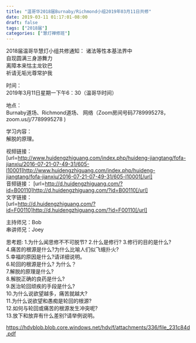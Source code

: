 ```yaml
---
title: "温哥华2018届Burnaby/Richmond小组2019年03月11日共修"
date: 2019-03-11 01:17:01-08:00
draft: false
tags: ["2018届"]
categories: ["慧灯禅修班"]
---
```

2018届温哥华慧灯小组共修通知：
诸法等性本基法界中                
自现圆满三身游舞力                  
离障本来怙主龙钦巴                    
祈请无垢光尊常护我    
              
时间：                                        
2019年3月11日星期一下午6：30（温哥华时间）   
       
地点：                                        
Burnaby道场、Richmond道场、 网络（Zoom房间号码7789995278，zoom.us/j/7789995278 )                              

学习内容：                                       
 解脱的原理。 
                         
视频链接：                                  
[url=http://www.huidengzhiguang.com/index.php/huideng-jiangtang/fofa-jianxiu/2016-07-21-07-49-31/605-l10001]http://www.huidengzhiguang.com/index.php/huideng-jiangtang/fofa-jianxiu/2016-07-21-07-49-31/605-l10001[/url]                                   
音频链接：
[url=http://d.huidengzhiguang.com/?id=B00110]http://d.huidengzhiguang.com/?id=B00110[/url]                                                                   
文字链接：                                                                    
[url=http://d.huidengzhiguang.com/?id=F00110]http://d.huidengzhiguang.com/?id=F00110[/url]                                 

主持师兄：Bob                            
串讲师兄：Joey         
               
思考题:
1.为什么闻思修不不可脱节?
2.什么是修行?
3.修⾏的目的是什么?                
4.痛苦的根源是什么?为什么比喻人们似飞蛾扑火?                                                
5.幸福的原因是什么?请详细说明。                                            
6.轮回的根源是什么? 为什么？                                            
7.解脱的原理是什么?        
8.解脱正确的良药是什么?        
9.医治轮回顽疾的手段是什么?                                              
10.为什么说欲望越多，痛苦就越大?                                              
11.为什么说欲望和愚痴是轮回的根源?                                            
12.如何与轮回或痛苦的根源发⽣冲突呢?                                      
13.放下和放弃有什么差别?请举例说明。
 
 https://hdvblob.blob.core.windows.net/hdv/f/attachments/336/file_231c84d.pdf
